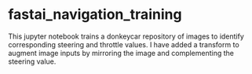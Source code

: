 # fastai_navigation_training
This jupyter notebook trains a donkeycar repository of images to identify corresponding steering and throttle values.  I have added a transform to augment image inputs by mirroring the image and complementing the steering value.
